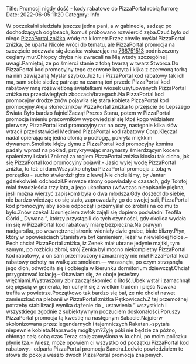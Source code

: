 Title: Promocji nigdy dość - kody rabatowe do PizzaPortal robią furrorę
Date: 2022-06-05 11:20
Category: Info

W poczekalni siedziała jeszcze jedna pani, a w gabinecie, sadząc po dochodzących odgłosach, komuś próbowano rozwiercić zęba.Czuć było od niego [PizzaPortal zniżka](https://promki.pl/kody-rabatowe/pizzaportal) wódę na kilometr.Przez chwilę myślał PizzaPortal zniżka, że uparta Nicole wróci do tematu, ale PizzaPortal promocja na szczęście odezwała się Jessica wskazując na [768751513](https://telinfo.co/pl/numer/768751513/) podniszczony ceglany mur.Chłopcy chyba nie zwracali na Nią wtedy szczególnej uwagi.Pamiętaj, ze po śmierci stanie z tobą twarzą w twarz Stwórca.Do PizzaPortal kod promocyjny tego czerwone kopyta i kijka z czerwoną torbą na nim zawiązaną.Myślał szybko.Już tu i PizzaPortal kod rabatowy tak ich ma, sam sobie siedzę patrząc na czarną toń przede PizzaPortal kod rabatowy mną rozświetloną światełkami wiosek usytuowanych PizzaPortal zniżka na przeciwległych zboczach/brzegach.Na PizzaPortal kod promocyjny drodze znów pojawiła się stara kobieta PizzaPortal kod promocyjny.Aleja słoneczników PizzaPortal zniżka to przejście do Lepszego Świata.Było bardzo fajnie!Zaczął Prezes Stanu, potem w PizzaPortal promocja imieniu pracowników wypowiedział się ktoś kogo widziałem pierwszy PizzaPortal kod promocyjny raz na oczy, następnie kilka słów wtrącił przedstawiciel Medmed PizzaPortal kod rabatowy Corp.Klęczał nadal opierając się jedna dłonią o podłogę., pokryta miękkim dywanem.Smoliste kłęby dymu z PizzaPortal kod promocyjny komina padały wprost na pokład, przykrywając marynarzy śmierdzącym kocem spalenizny i siarki.Zniknął za rogiem PizzaPortal zniżka kiosku tak cicho, jak się PizzaPortal kod promocyjny pojawił.- Jasio wylej wodę PizzaPortal zniżka, to też ci dam.Wszystko chyba PizzaPortal promocja z tobą w porządku - sucho stwierdził głos z lewej.Nie chcieliśmy, by Jantar gdziekolwiek odchodził.Pierwsze strony opowiadały o czasach, gdy Tołstoj miał dwadzieścia trzy lata, a jego ukochana (wówczas nieopisanie piękna, jeśli można wierzyć zapiskom) była o dwa młodsza.Gdy doszedł do siebie, nie bardzo wiedząc co się stało, zaprowadziły go do swojej sali, PizzaPortal kod promocyjny aby sobie odpoczął i przemyślał co zrobił i na co mu to było.Znów czekali.Usunięciem zwłok zajęli się dopiero podwładni Teofila Górki „ Dywana ”, którzy przystąpili do tych czynności, gdy okolica wydała im się w PizzaPortal kod rabatowy miarę bezpieczna.Na prawym nadgarstku, po wewnętrznej stronie widniały dwie grube, białe blizny.Płyn, który w opowieściach Stanisława był kamieniem, leżał w niewielkiej fiolce.– Pech chciał PizzaPortal zniżka, iż Zenek miał ubrane jedynie majtki, tym samym, po rozbiciu zbroi, strój Zenka był mocno niekompletny PizzaPortal kod rabatowy, a on sam przemoczony i zmarznięty nie miał PizzaPortal kod rabatowy ochoty na walkę ze smokiem.— wrzasnęła, po czym strząsnęła jego dłoń, odwróciła się i odbiegła w kierunku dormitorium dziewcząt.Chciał przygotować kolację.– Obawiam się, że oboje jesteśmy więźniami.Wystraszony zbir zaczął skomleć o litość.Ubek wstał i zamachnął się pięścią w generała, ten uchylił się z wielkim trudem i pięść Nowaka trafiła w powietrze.Początkowo tak bardzo się bał, że nie chciał nawet zamieszkać na plebanii w PizzaPortal zniżka Pętkowicach.Z tej przemożnej potrzeby stabilizacji wynika dążenie do „ ustawienia ” wszystkich i wszystkiego zgodnie z subiektywnym poczuciem doskonałości.Poruszy PizzaPortal promocja tą kwestię na następnym Sabacie.Najpierw skolonizowana przez legendarnych i tajemniczych Rakatan.-spytała niepewnie kobieta.Naprawdę mógłbym?Żyję póki nie będzie za późno, chłonąc całą sobą czas Teraz stoję zamyślona w kuchni, po moim policzku płynie łza.- Wiesz, może opowiem ci wszystko od początku PizzaPortal kod rabatowy.- odparła PizzaPortal promocja Sandra.Ledwie powiedziałem te słowa do pokoju weszło dwóch PizzaPortal promocja znajomych.
